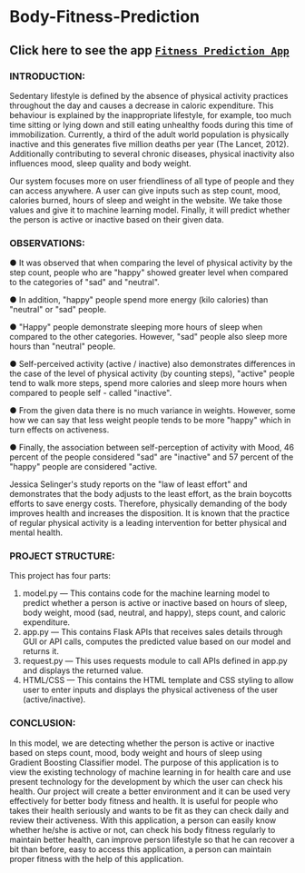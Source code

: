# Body-Fitness-Prediction

## Click here to see the app [`Fitness Prediction App`](https://fitness-prediction.herokuapp.com/)

### INTRODUCTION: 
Sedentary lifestyle is defined by the absence of physical activity practices throughout the day and causes a decrease in caloric expenditure. This behaviour is explained by the inappropriate lifestyle, for example, too much time sitting or lying down and still eating unhealthy foods during this time of immobilization. Currently, a third of the adult world population is physically inactive and this generates five million deaths per year (The Lancet, 2012). Additionally contributing to several chronic diseases, physical inactivity also influences mood, sleep quality and body weight.


Our system focuses more on user friendliness of all type of people and they can access anywhere. A user can give inputs such as step count, mood, calories burned, hours of sleep and weight in the website. We take those values and give it to machine learning model. Finally, it will predict whether the person is active or inactive based on their given data.


### OBSERVATIONS: 
●	It was observed that when comparing the level of physical activity by the step count, people who are "happy" showed greater level when compared to the categories of "sad" and "neutral".

●	In addition, "happy" people spend more energy (kilo calories) than "neutral" or "sad" people.

●	"Happy" people demonstrate sleeping more hours of sleep when compared to the other categories. However, "sad" people also sleep more hours than "neutral" people.

●	Self-perceived activity (active / inactive) also demonstrates differences in the case of the level of physical activity (by counting steps), "active" people tend to walk more steps, spend more calories and sleep more hours when compared to people self - called "inactive".

●	From the given data there is no much variance in weights. However, some how we can say that less weight people tends to be more "happy" which in turn effects on activeness.

●	Finally, the association between self-perception of activity with Mood, 46 percent of the people considered "sad" are "inactive" and 57 percent of the "happy" people are considered "active.

Jessica Selinger's study reports on the "law of least effort" and demonstrates that the body adjusts to the least effort, as the brain boycotts efforts to save energy costs. Therefore, physically demanding of the body improves health and increases the disposition. It is known that the practice of regular physical activity is a leading intervention for better physical and mental health.


### PROJECT STRUCTURE:
This project has four parts:
1. model.py — This contains code for the machine learning model to predict whether a
person is active or inactive based on hours of sleep, body weight, mood (sad, neutral,
and happy), steps count, and caloric expenditure.
2. app.py — This contains Flask APIs that receives sales details through GUI or API
calls, computes the predicted value based on our model and returns it.
3. request.py — This uses requests module to call APIs defined in app.py and displays
the returned value.
4. HTML/CSS — This contains the HTML template and CSS styling to allow user to
enter inputs and displays the physical activeness of the user (active/inactive).


### CONCLUSION: 
In this model, we are detecting whether the person is active or inactive based on steps count,
mood, body weight and hours of sleep using Gradient Boosting Classifier model. The purpose of this
application is to view the existing technology of machine learning in for health care and use present
technology for the development by which the user can check his health. Our project will create a
better environment and it can be used very effectively for better body fitness and health. It is
useful for people who takes their health seriously and wants to be fit as they can check daily
and review their activeness. With this application, a person can easily know whether he/she is
active or not, can check his body fitness regularly to maintain better health, can improve person
lifestyle so that he can recover a bit than before, easy to access this application, a person can
maintain proper fitness with the help of this application.
